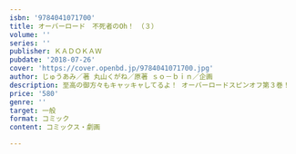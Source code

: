 ```yaml
---
isbn: '9784041071700'
title: オーバーロード　不死者のOh！　（３）
volume: ''
series: ''
publisher: ＫＡＤＯＫＡＷ
pubdate: '2018-07-26'
cover: 'https://cover.openbd.jp/9784041071700.jpg'
author: じゅうあみ／著 丸山くがね／原著 ｓｏ－ｂｉｎ／企画
description: 至高の御方々もキャッキャしてるよ！ オーバーロードスピンオフ第３巻！
price: '580'
genre: ''
target: 一般
format: コミック
content: コミックス・劇画

---
```

